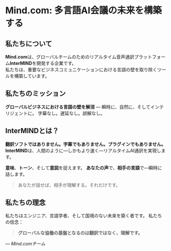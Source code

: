 # Mind.com: 多言語AI会議の未来を構築する

## 私たちについて

**Mind.com**は、グローバルチームのためのリアルタイム音声通訳プラットフォーム**InterMIND**を開発する企業です。  
私たちは、重要なビジネスコミュニケーションにおける言語の壁を取り除くツールを構築しています。

## 私たちのミッション

**グローバルビジネスにおける言語の壁を解消** — 瞬時に、自然に、そしてインテリジェントに。
字幕なし。遅延なし。誤解なし。

## InterMINDとは？

**翻訳ソフトではありません。字幕でもありません。プラグインでもありません。**  
**InterMIND**は、人間のように―しかもより速く―リアルタイムAI通訳を実現します。

**意味**、**トーン**、そして**意図**を捉えます。
**あなたの声**で、**相手の言語**で―瞬時に話します。

> あなたが話せば、相手が理解する。それだけです。

## 私たちの理念

私たちはエンジニア、言語学者、そして国境のない未来を築く者です。
私たちの信念：

> **グローバルな協働の基盤となるのは翻訳ではなく、理解です。**

— _Mind.comチーム_